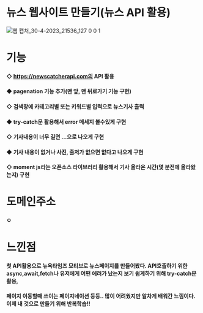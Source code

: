 # 뉴스 웹사이트 만들기(뉴스 API 활용)
![웹 캡처_30-4-2023_21536_127 0 0 1](https://user-images.githubusercontent.com/95167623/235354198-01e4f802-0fd5-4dc1-9f89-834f1c76054d.jpeg)
# 기능
#### ◇ https://newscatcherapi.com의 API 활용
#### ◆ pagenation 기능 추가(맨 앞, 맨 뒤로가기 기능 구현)
#### ◇ 검색창에 카테고리별 또는 키워드별 입력으로 뉴스기사 출력
#### ◆ try-catch문 활용해서 error 메세지 볼수있게 구현
#### ◇ 기사내용이 너무 길면 ...으로 나오게 구현
#### ◆ 기사 내용이 없거나 사진, 출저가 없으면 없다고 나오게 구현
#### ◇ moment js라는 오픈소스 라이브러리 활용해서 기사 올라온 시간(몇 분전에 올라왔는지) 구현
# 도메인주소
#### ㅇ
# 느낀점
#### 첫 API활용으로 뉴욕타임즈 모티브로 뉴스페이지를 만들어봤다. API호출하기 위한 async,await,fetch나 유저에게 어떤 에러가 났는지 보기 쉽게하기 위해 try-catch문 활용,
#### 페이지 이동할때 쓰이는 페이지네이션 등등.. 많이 어려웠지만 알차게 배워간 느낌이다. 이제 내 것으로 만들기 위해 반복학습!!
